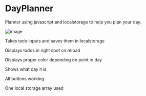 # DayPlanner
Planner using javascript and localstorage to help you plan your day.

![image](https://user-images.githubusercontent.com/44030566/135566974-8579bc51-be11-4d28-8f1c-a909390e30ef.png)

Takes todo inputs and saves them in localstorage

Displays todos in right spot on reload

Displays proper color depending on point in day

Shows what day it is

All buttons working

One local storage array used
